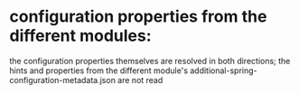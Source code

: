 # configuration properties from the different modules:

the configuration properties themselves are resolved in both directions;
the hints and properties from the different module's additional-spring-configuration-metadata.json are not read